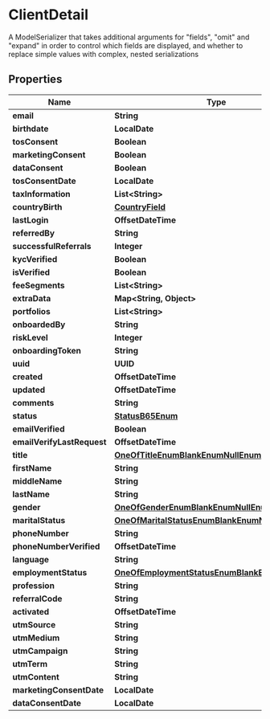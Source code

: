 

# ClientDetail

A ModelSerializer that takes additional arguments for \"fields\", \"omit\" and \"expand\" in order to control which fields are displayed, and whether to replace simple values with complex, nested serializations

## Properties

Name | Type | Description | Notes
------------ | ------------- | ------------- | -------------
**email** | **String** |  | 
**birthdate** | **LocalDate** |  |  [optional]
**tosConsent** | **Boolean** |  | 
**marketingConsent** | **Boolean** |  | 
**dataConsent** | **Boolean** |  | 
**tosConsentDate** | **LocalDate** |  | 
**taxInformation** | **List&lt;String&gt;** |  |  [readonly]
**countryBirth** | [**CountryField**](CountryField.md) |  | 
**lastLogin** | **OffsetDateTime** |  |  [readonly]
**referredBy** | **String** |  | 
**successfulReferrals** | **Integer** |  |  [readonly]
**kycVerified** | **Boolean** |  |  [readonly]
**isVerified** | **Boolean** |  |  [readonly]
**feeSegments** | **List&lt;String&gt;** |  |  [readonly]
**extraData** | **Map&lt;String, Object&gt;** |  | 
**portfolios** | **List&lt;String&gt;** |  |  [readonly]
**onboardedBy** | **String** |  |  [optional]
**riskLevel** | **Integer** |  |  [readonly]
**onboardingToken** | **String** |  |  [readonly]
**uuid** | **UUID** |  |  [readonly]
**created** | **OffsetDateTime** |  |  [readonly]
**updated** | **OffsetDateTime** |  |  [readonly]
**comments** | **String** |  |  [optional]
**status** | [**StatusB65Enum**](StatusB65Enum.md) |  |  [readonly]
**emailVerified** | **Boolean** |  |  [optional]
**emailVerifyLastRequest** | **OffsetDateTime** |  |  [optional]
**title** | [**OneOfTitleEnumBlankEnumNullEnum**](OneOfTitleEnumBlankEnumNullEnum.md) |  |  [optional]
**firstName** | **String** |  |  [optional]
**middleName** | **String** |  |  [optional]
**lastName** | **String** |  |  [optional]
**gender** | [**OneOfGenderEnumBlankEnumNullEnum**](OneOfGenderEnumBlankEnumNullEnum.md) |  |  [optional]
**maritalStatus** | [**OneOfMaritalStatusEnumBlankEnumNullEnum**](OneOfMaritalStatusEnumBlankEnumNullEnum.md) |  |  [optional]
**phoneNumber** | **String** |  |  [optional]
**phoneNumberVerified** | **OffsetDateTime** |  |  [optional]
**language** | **String** |  | 
**employmentStatus** | [**OneOfEmploymentStatusEnumBlankEnumNullEnum**](OneOfEmploymentStatusEnumBlankEnumNullEnum.md) |  |  [optional]
**profession** | **String** |  |  [optional]
**referralCode** | **String** |  |  [optional]
**activated** | **OffsetDateTime** |  |  [optional]
**utmSource** | **String** |  |  [optional]
**utmMedium** | **String** |  |  [optional]
**utmCampaign** | **String** |  |  [optional]
**utmTerm** | **String** |  |  [optional]
**utmContent** | **String** |  |  [optional]
**marketingConsentDate** | **LocalDate** |  |  [readonly]
**dataConsentDate** | **LocalDate** |  |  [readonly]



